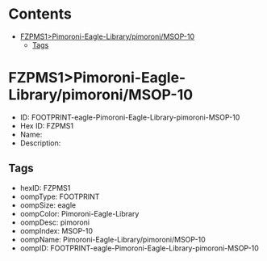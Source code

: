 



Contents
========

* [FZPMS1>Pimoroni-Eagle-Library/pimoroni/MSOP-10](#fzpms1pimoroni-eagle-librarypimoronimsop-10)
	* [Tags](#tags)

# FZPMS1>Pimoroni-Eagle-Library/pimoroni/MSOP-10

- ID: FOOTPRINT-eagle-Pimoroni-Eagle-Library-pimoroni-MSOP-10
- Hex ID: FZPMS1
- Name: 
- Description: 

## Tags

- hexID: FZPMS1
- oompType: FOOTPRINT
- oompSize: eagle
- oompColor: Pimoroni-Eagle-Library
- oompDesc: pimoroni
- oompIndex: MSOP-10
- oompName: Pimoroni-Eagle-Library/pimoroni/MSOP-10
- oompID: FOOTPRINT-eagle-Pimoroni-Eagle-Library-pimoroni-MSOP-10

